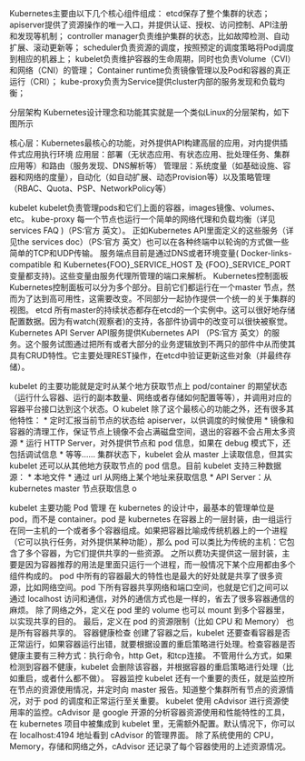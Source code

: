Kubernetes主要由以下几个核心组件组成：
etcd保存了整个集群的状态；
apiserver提供了资源操作的唯一入口，并提供认证、授权、访问控制、API注册和发现等机制；
controller manager负责维护集群的状态，比如故障检测、自动扩展、滚动更新等；
scheduler负责资源的调度，按照预定的调度策略将Pod调度到相应的机器上；
kubelet负责维护容器的生命周期，同时也负责Volume（CVI）和网络（CNI）的管理；
Container runtime负责镜像管理以及Pod和容器的真正运行（CRI）；
kube-proxy负责为Service提供cluster内部的服务发现和负载均衡；

分层架构
Kubernetes设计理念和功能其实就是一个类似Linux的分层架构，如下图所示

核心层：Kubernetes最核心的功能，对外提供API构建高层的应用，对内提供插件式应用执行环境
应用层：部署（无状态应用、有状态应用、批处理任务、集群应用等）和路由（服务发现、DNS解析等）
管理层：系统度量（如基础设施、容器和网络的度量），自动化（如自动扩展、动态Provision等）以及策略管理（RBAC、Quota、PSP、NetworkPolicy等）

kubelet
kubelet负责管理pods和它们上面的容器，images镜像、volumes、etc。
kube-proxy
每一个节点也运行一个简单的网络代理和负载均衡（详见services FAQ )（PS:官方 英文）。 正如Kubernetes API里面定义的这些服务（详见the services doc）（PS:官方 英文）也可以在各种终端中以轮询的方式做一些简单的TCP和UDP传输。
服务端点目前是通过DNS或者环境变量( Docker-links-compatible 和 Kubernetes{FOO}_SERVICE_HOST 及 {FOO}_SERVICE_PORT 变量都支持)。这些变量由服务代理所管理的端口来解析。
Kubernetes控制面板
Kubernetes控制面板可以分为多个部分。目前它们都运行在一个master 节点，然而为了达到高可用性，这需要改变。不同部分一起协作提供一个统一的关于集群的视图。
etcd
所有master的持续状态都存在etcd的一个实例中。这可以很好地存储配置数据。因为有watch(观察者)的支持，各部件协调中的改变可以很快被察觉。
Kubernetes API Server
API服务提供Kubernetes API （PS:官方 英文）的服务。这个服务试图通过把所有或者大部分的业务逻辑放到不两只的部件中从而使其具有CRUD特性。它主要处理REST操作，在etcd中验证更新这些对象（并最终存储）。


kubelet 的主要功能就是定时从某个地方获取节点上 pod/container 的期望状态（运行什么容器、运行的副本数量、网络或者存储如何配置等等），并调用对应的容器平台接口达到这个状态。O
kubelet 除了这个最核心的功能之外，还有很多其他特性：
    * 定时汇报当前节点的状态给 apiserver，以供调度的时候使用
    * 镜像和容器的清理工作，保证节点上镜像不会占满磁盘空间，退出的容器不会占用太多资源
    * 运行 HTTP Server，对外提供节点和 pod 信息，如果在 debug 模式下，还包括调试信息
    * 等等……
集群状态下，kubelet 会从 master 上读取信息，但其实 kubelet 还可以从其他地方获取节点的 pod 信息。目前 kubelet 支持三种数据源：
    * 本地文件
    * 通过 url 从网络上某个地址来获取信息
    * API Server：从 kubernetes master 节点获取信息
    o
  
  
  kubelet 主要功能
  Pod 管理
  在 kubernetes 的设计中，最基本的管理单位是 pod，而不是 container。pod 是 kubernetes 在容器上的一层封装，由一组运行在同一主机的一个或者多个容器组成。如果把容器比喻成传统机器上的一个进程（它可以执行任务，对外提供某种功能），那么 pod 可以类比为传统的主机：它包含了多个容器，为它们提供共享的一些资源。
  之所以费功夫提供这一层封装，主要是因为容器推荐的用法是里面只运行一个进程，而一般情况下某个应用都由多个组件构成的。
  pod 中所有的容器最大的特性也是最大的好处就是共享了很多资源，比如网络空间。pod 下所有容器共享网络和端口空间，也就是它们之间可以通过 localhost 访问和通信，对外的通信方式也是一样的，省去了很多容器通信的麻烦。
  除了网络之外，定义在 pod 里的 volume 也可以 mount 到多个容器里，以实现共享的目的。
  最后，定义在 pod 的资源限制（比如 CPU 和 Memory） 也是所有容器共享的。
  容器健康检查
  创建了容器之后，kubelet 还要查看容器是否正常运行，如果容器运行出错，就要根据设置的重启策略进行处理。检查容器是否健康主要有三种方式：执行命令，http Get，和tcp连接。
  不管用什么方式，如果检测到容器不健康，kubelet 会删除该容器，并根据容器的重启策略进行处理（比如重启，或者什么都不做）。
  容器监控
  kubelet 还有一个重要的责任，就是监控所在节点的资源使用情况，并定时向 master 报告。知道整个集群所有节点的资源情况，对于 pod 的调度和正常运行至关重要。
  kubelet 使用 cAdvisor 进行资源使用率的监控。cAdvisor 是 google 开源的分析容器资源使用和性能特性的工具，在 kubernetes 项目中被集成到 kubelet 里，无需额外配置。默认情况下，你可以在 localhost:4194 地址看到 cAdvisor 的管理界面。
  除了系统使用的 CPU，Memory，存储和网络之外，cAdvisor 还记录了每个容器使用的上述资源情况。